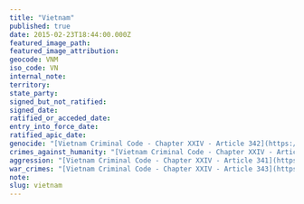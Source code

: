 ```yaml
---
title: "Vietnam"
published: true
date: 2015-02-23T18:44:00.000Z
featured_image_path:
featured_image_attribution:
geocode: VNM
iso_code: VN
internal_note:
territory:
state_party:
signed_but_not_ratified:
signed_date:
ratified_or_acceded_date:
entry_into_force_date:
ratified_apic_date:
genocide: "[Vietnam Criminal Code - Chapter XXIV - Article 342](https://iccdb.hrlc.net/data/doc/622/keyword/46/)"
crimes_against_humanity: "[Vietnam Criminal Code - Chapter XXIV - Article 342](https://iccdb.hrlc.net/data/doc/622/keyword/13/)"
aggression: "[Vietnam Criminal Code - Chapter XXIV - Article 341](https://iccdb.hrlc.net/data/doc/622/keyword/1/)"
war_crimes: "[Vietnam Criminal Code - Chapter XXIV - Article 343](https://iccdb.hrlc.net/data/doc/622/keyword/145/)"
note:
slug: vietnam
---
```

